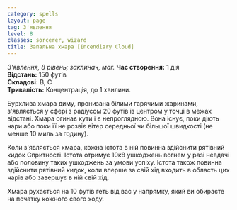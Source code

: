 ```yaml
---
category: spells
layout: page
tag: З'явлення
level: 8
classes: sorcerer, wizard
title: Запальна хмара [Incendiary Cloud]
---
```


_З'явлення, 8 рівень; заклинач, маг._ **Час створення:** 1 дія    
**Відстань:** 150 футів    
**Складові:** В, С    
**Тривалість:** Концентрація, до 1 хвилини.   

Бурхлива хмара диму, пронизана білими гарячими жаринами, з'являється у сфері з радіусом 20 футів із центром у точці в межах відстані. Хмара огинає кути і є непроглядною. Вона існує, поки діють чари або поки її не розвіє вітер середньої чи більшої швидкості (не менше 10 миль за годину).    

Коли з'являється хмара, кожна істота в ній повинна здійснити рятівний кидок Спритності. Істота отримує 10к8 ушкоджень вогнем у разі невдачі або половину таких ушкоджень за умови успіху. Істота також повинна здійснити рятівний кидок, коли вперше за свій хід входить в область цих чарів або завершує в ній свій хід.    

Хмара рухається на 10 футів геть від вас у напрямку, який ви обираєте на початку кожного свого ходу. 
